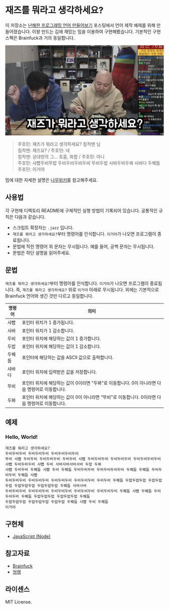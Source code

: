 # 재즈를 뭐라고 생각하세요?
이 저장소는 [난해한 프로그래밍 언어 만들어보기](https://kciter.so/posts/crafting-esolang) 포스팅에서 언어 제작 예제를 위해 만들어졌습니다. 이왕 만드는 김에 재밌는 밈을 이용하여 구현해봤습니다. 기본적인 구현 스펙은 Brainfuck과 거의 동일합니다.

<a href="https://www.youtube.com/watch?v=18OYMT2qUSY" target="_blank">
  <img src="./assets/thumbnail.png" alt="샤빱두비뚜밥 두비두비두비두비 뚜비두밥 사바두비두봐 샤바다 두붸둡" />
</a>

> 주호민: 재즈가 뭐라고 생각하세요? 침착맨 님<br />
> 침착맨: 재즈요? / 주호민: 네<br />
> 침착맨: 상대방의 그... 호흡, 화합 / 주호민: 아니<br />
> 주호민: 샤빱두비뚜밥 두비두비두비두비 뚜비두밥 사바두비두봐 샤바다 두붸둡<br />
> 주호민: 이거야

밈에 대한 자세한 설명은 [나무위키](https://namu.wiki/w/%EC%9E%AC%EC%A6%88%EB%A5%BC%20%EB%AD%90%EB%9D%BC%EA%B3%A0%20%EC%83%9D%EA%B0%81%ED%95%98%EC%84%B8%EC%9A%94%3F)를 참고해주세요.

## 사용법
각 구현체 디렉토리 README에 구체적인 실행 방법이 기록되어 있습니다. 공통적인 규칙은 다음과 같습니다.
* 스크립트 확장자는 `.jazz` 입니다.
* `재즈를 뭐라고 생각하세요?`부터 명령어를 인식합니다. `이거야`가 나오면 프로그램이 종료됩니다.
* 문법에 적힌 명령어 외 문자는 무시됩니다. 예를 들어, 공백 문자는 무시됩니다.
* 문법은 하단 설명을 읽어주세요.

## 문법
`재즈를 뭐라고 생각하세요?`부터 명령어를 인식합니다. `이거야`가 나오면 프로그램이 종료됩니다. 즉, `재즈를 뭐라고 생각하세요?` 위로 `이거야` 아래로 무시됩니다. 외에는 기본적으로 Brainfuck 언어와 생긴 것만 다르고 동일합니다.

| 명령어 | 의미 |
|------|-----|
| 샤빱  | 포인터 위치가 1 증가됩니다. |
| 사바  | 포인터 위치가 1 감소합니다. |
| 두비  | 포인터 위치에 해당하는 값이 1 증가합니다. |
| 두밥  | 포인터 위치에 해당하는 값이 1 감소합니다. |
| 두붸둡 | 포인터에 해당하는 값을 ASCII 값으로 출력합니다. |
| 샤바다 | 포인터 위치에 입력받은 값을 저장합니다. |
| 뚜비  | 포인터 위치에 해당하는 값이 0이라면 "두봐"로 이동합니다. 0이 아니라면 다음 명령어로 이동합니다. |
| 두봐  | 포인터 위치에 해당하는 값이 0이 아니라면 "뚜비"로 이동합니다. 0이라면 다음 명령어로 이동합니다. |

## 예제
### Hello, World!
```
재즈를 뭐라고 생각하세요?
두비두비두비 두비두비두비 두비두비두비두비
뚜비 샤빱 두비두비 두비두비두비 두비두비 샤빱 두비두비두비 두비두비두비 두비두비두비두비 샤빱 두비두비두비 샤빱 두비 사바사바사바사바 두밥 두봐
샤빱 두비두비 두붸둡 샤빱 두비 두붸둡 두비두비두비 두비두비두비두비 두붸둡 두붸둡 두비두비두비 두붸둡 샤빱
두비두비두비 두비두비두비 두비두비두비 두비두비두비 두비두비 두붸둡 두밥두밥두밥 두밥두밥두밥 두밥두밥두밥 두밥두밥두밥 두붸둡 사바사바
두비두비두비 두비두비두비 두비두비두비 두비두비두비 두비두비두비 두붸둡 샤빱 두붸둡 두비두비두비 두붸둡 두밥두밥두밥 두밥두밥두밥 두붸둡
두밥두밥두밥 두밥두밥두밥 두밥두밥 두붸둡 샤빱 두비 두붸둡
이거야
```

## 구현체
* [JavaScript (Node)](./node)

## 참고자료
* [Brainfuck](https://github.com/kciter/brainfuck-impl)
* [엄랭](https://github.com/rycont/umjunsik-lang)

## 라이센스
MIT License.
